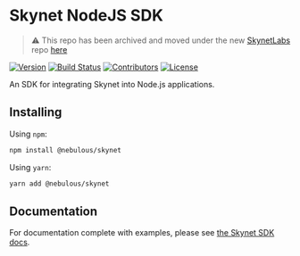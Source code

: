 # Skynet NodeJS SDK

> :warning: This repo has been archived and moved under the new [SkynetLabs](https://github.com/SkynetLabs) repo [here](https://github.com/SkynetLabs/nodejs-skynet)

[![Version](https://img.shields.io/github/package-json/v/NebulousLabs/nodejs-skynet)](https://www.npmjs.com/package/@nebulous/skynet)
[![Build Status](https://img.shields.io/github/workflow/status/NebulousLabs/nodejs-skynet/Pull%20Request)](https://github.com/NebulousLabs/nodejs-skynet/actions)
[![Contributors](https://img.shields.io/github/contributors/NebulousLabs/nodejs-skynet)](https://github.com/NebulousLabs/nodejs-skynet/graphs/contributors)
[![License](https://img.shields.io/github/license/NebulousLabs/nodejs-skynet)](https://github.com/NebulousLabs/nodejs-skynet)

An SDK for integrating Skynet into Node.js applications.

## Installing

Using `npm`:

```sh
npm install @nebulous/skynet
```

Using `yarn`:

```sh
yarn add @nebulous/skynet
```

## Documentation

For documentation complete with examples, please see [the Skynet SDK docs](https://siasky.net/docs/?javascript--node#introduction).
